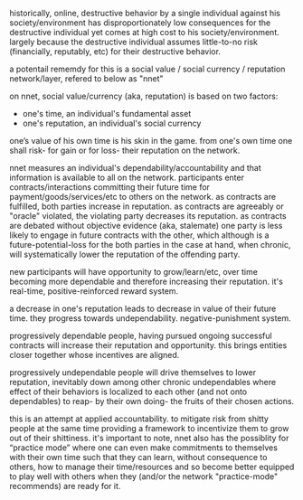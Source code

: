 historically, online, destructive behavior by a single individual against his society/environment has disproportionately low consequences for the destructive individual yet comes at high cost to his society/environment.  largely because the destructive individual assumes little-to-no risk (financially, reputably, etc) for their destructive behavior.

a potentail rememdy for this is a social value / social currency / reputation network/layer, refered to below as "nnet"

on nnet, social value/currency (aka, reputation) is based on two factors:

* one's time, an individual's fundamental asset
* one's reputation, an individual's social currency

one’s value of his own time is his skin in the game.  from one's own time one shall risk- for gain or for loss- their reputation on the network.

nnet measures an individual's dependability/accountability and that information is available to all on the network.  participants enter contracts/interactions committing their future time for payment/goods/services/etc to others on the network.  as contracts are fulfilled, both parties increase in reputation.  as contracts are agreeably or "oracle" violated, the violating party decreases its reputation.  as contracts are debated without objective evidence (aka, stalemate) one party is less likely to engage in future contracts with the other, which although is a future-potential-loss for the both parties in the case at hand, when chronic, will systematically lower the reputation of the offending party.

new participants will have opportunity to grow/learn/etc, over time becoming more dependable and therefore increasing their reputation.  it's real-time, positive-reinforced reward system.

a decrease in one's reputation leads to decrease in value of their future time.  they progress towards undependability.  negative-punishment system.

progressively dependable people, having pursued ongoing successful contracts will increase their reputation and opportunity.  this brings entities closer together whose incentives are aligned.

progressively undependable people will drive themselves to lower reputation, inevitably down among other chronic undependables where effect of their behaviors is localized to each other (and not onto dependables) to reap- by their own doing- the fruits of their chosen actions.

this is an attempt at applied accountability.  to mitigate risk from shitty people at the same time providing a framework to incentivize them to grow out of their shittiness.  it's important to note, nnet also has the possiblity for “practice mode” where one can even make commitments to themselves with their own time such that they can learn, without consequence to others, how to manage their time/resources and so become better equipped to play well with others when they (and/or the network "practice-mode" recommends) are ready for it.
